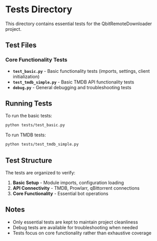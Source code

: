 # Tests Directory

This directory contains essential tests for the QbitRemoteDownloader project.

## Test Files

### Core Functionality Tests
- **`test_basic.py`** - Basic functionality tests (imports, settings, client initialization)
- **`test_tmdb_simple.py`** - Basic TMDB API functionality tests
- **`debug.py`** - General debugging and troubleshooting tests

## Running Tests

To run the basic tests:
```bash
python tests/test_basic.py
```

To run TMDB tests:
```bash
python tests/test_tmdb_simple.py
```

## Test Structure

The tests are organized to verify:
1. **Basic Setup** - Module imports, configuration loading
2. **API Connectivity** - TMDB, Prowlarr, qBittorrent connections
3. **Core Functionality** - Essential bot operations

## Notes

- Only essential tests are kept to maintain project cleanliness
- Debug tests are available for troubleshooting when needed
- Tests focus on core functionality rather than exhaustive coverage
